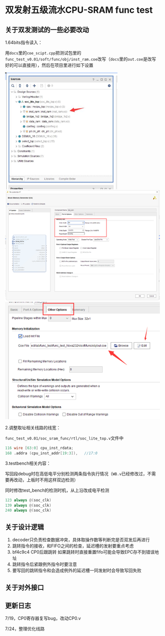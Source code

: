 # 双发射五级流水CPU-SRAM func test

## 关于双发测试的一些必要改动

1.64bits指令读入：

用`docs`里的`coe_scipt.cpp`把测试包里的`func_test_v0.01/soft/func/obj/inst_ram.coe`改写（`docs`里的`out.coe`是改写好的可以直接用），然后在项目里进行如下设置

<img src="docs\Cache_1610e1857761cfd.jpg" style="zoom:67%;" />

<img src="docs\Cache_2c77917c2a68f406.jpg" style="zoom:50%;" />

<img src="docs\Cache_4d2fe7ef86e0ed68.jpg" style="zoom:80%;" />

2.调整取址相关线路的线宽：

`func_test_v0.01/soc_sram_func/rtl/soc_lite_top.v`文件中

```verilog
116	wire [63:0] cpu_inst_rdata;
168	.addra (cpu_inst_addr[19:3]),   //17:0
```

3.testbench相关内容：

写回段debug时在高低电平分别检测两条指令执行情况（`WB.v`已经修改过，不需要再改动，上板时不用这样双边检测）

同时修改test_bench的检测时机，从上沿改成电平检测

```verilog
123	always @(soc_clk)
139	always @(soc_clk)
240	always @(soc_clk)
```



## 关于设计逻辑

1. decoder只负责检查数据冲突，具体取操作数等判断完是否双发后再进行
1. 跳转指令的接收，和FIFO之间的检查，延迟槽的发射要重点考虑
1. bf4c9c4 CP0后跟跳转 如果跳转时直接重置fifo可能会导致EPC存不到错误地址
1. 跳转指令后紧跟例外指令时要注意
1. 要写回的跳转指令和会造成例外的延迟槽一同发射时会导致写回失败

## 关于对外接口



## 更新日志

7/19，CP0寄存器复写bug，改动CP0.v

7/24，整理优化线路
